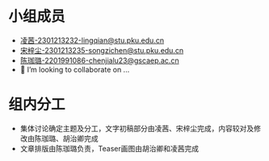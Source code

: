 # 小组成员

- 凌茜-2301213232-lingqian@stu.pku.edu.cn
- 宋梓尘-2301213235-songzichen@stu.pku.edu.cn
- 陈珈璐-2201991086-chenjialu23@gscaep.ac.cn
- 💞️ I’m looking to collaborate on ...

# 组内分工
- 集体讨论确定主题及分工，文字初稿部分由凌茜、宋梓尘完成，内容较对及修改由陈珈璐、胡治卿完成
- 文章排版由陈珈璐负责，Teaser画图由胡治卿和凌茜完成


